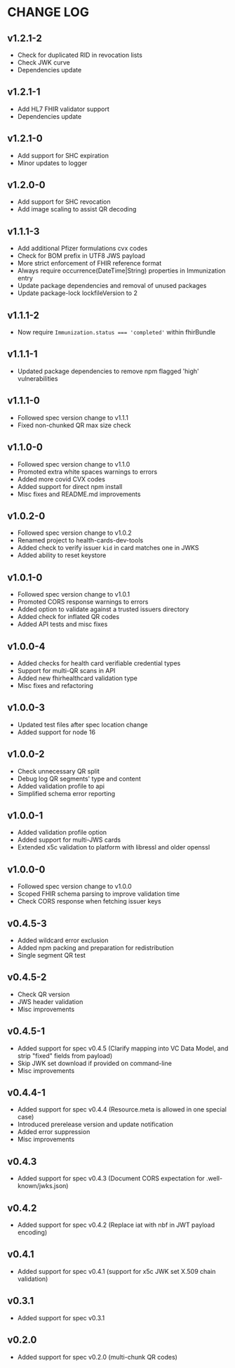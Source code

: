 # CHANGE LOG

## v1.2.1-2
- Check for duplicated RID in revocation lists
- Check JWK curve
- Dependencies update

## v1.2.1-1
- Add HL7 FHIR validator support
- Dependencies update

## v1.2.1-0
 - Add support for SHC expiration
 - Minor updates to logger

## v1.2.0-0
 - Add support for SHC revocation
 - Add image scaling to assist QR decoding

## v1.1.1-3
 - Add additional Pfizer formulations cvx codes
 - Check for BOM prefix in UTF8 JWS payload
 - More strict enforcement of FHIR reference format
 - Always require occurrence(DateTime|String) properties in Immunization entry
 - Update package dependencies and removal of unused packages
 - Update package-lock lockfileVersion to 2

## v1.1.1-2
 - Now require `Immunization.status === 'completed'` within fhirBundle

## v1.1.1-1
 - Updated package dependencies to remove npm flagged 'high' vulnerabilities

## v1.1.1-0
 - Followed spec version change to v1.1.1
 - Fixed non-chunked QR max size check

## v1.1.0-0
 - Followed spec version change to v1.1.0
 - Promoted extra white spaces warnings to errors
 - Added more covid CVX codes
 - Added support for direct npm install
 - Misc fixes and README.md improvements

## v1.0.2-0
 - Followed spec version change to v1.0.2
 - Renamed project to health-cards-dev-tools
 - Added check to verify issuer `kid` in card matches one in JWKS
 - Added ability to reset keystore

## v1.0.1-0
 - Followed spec version change to v1.0.1
 - Promoted CORS response warnings to errors
 - Added option to validate against a trusted issuers directory
 - Added check for inflated QR codes
 - Added API tests and misc fixes

## v1.0.0-4
 - Added checks for health card verifiable credential types
 - Support for multi-QR scans in API
 - Added new fhirhealthcard validation type
 - Misc fixes and refactoring

## v1.0.0-3
 - Updated test files after spec location change
 - Added support for node 16

## v1.0.0-2
 - Check unnecessary QR split
 - Debug log QR segments' type and content
 - Added validation profile to api
 - Simplified schema error reporting

## v1.0.0-1
 - Added validation profile option
 - Added support for multi-JWS cards
 - Extended x5c validation to platform with libressl and older openssl

## v1.0.0-0
 - Followed spec version change to v1.0.0
 - Scoped FHIR schema parsing to improve validation time
 - Check CORS response when fetching issuer keys

## v0.4.5-3
 - Added wildcard error exclusion
 - Added npm packing and preparation for redistribution
 - Single segment QR test

## v0.4.5-2
 - Check QR version
 - JWS header validation
 - Misc improvements

## v0.4.5-1
 - Added support for spec v0.4.5 (Clarify mapping into VC Data Model, and strip "fixed" fields from payload)
 - Skip JWK set download if provided on command-line
 - Misc improvements

## v0.4.4-1
 - Added support for spec v0.4.4 (Resource.meta is allowed in one special case)
 - Introduced prerelease version and update notification
 - Added error suppression
 - Misc improvements

## v0.4.3
 - Added support for spec v0.4.3 (Document CORS expectation for .well-known/jwks.json)

## v0.4.2
 - Added support for spec v0.4.2 (Replace iat with nbf in JWT payload encoding)

## v0.4.1
 - Added support for spec v0.4.1 (support for x5c JWK set X.509 chain validation)

## v0.3.1
 - Added support for spec v0.3.1

## v0.2.0
 - Added support for spec v0.2.0 (multi-chunk QR codes)
